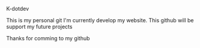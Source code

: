 K-dotdev

This is my personal git
I'm currently develop my website.
This github will be support my future projects

Thanks for comming to my github

